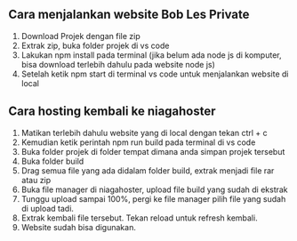 ## Cara menjalankan website Bob Les Private
1. Download Projek dengan file zip
2. Extrak zip, buka folder projek di vs code
3. Lakukan npm install pada terminal (jika belum ada node js di komputer, bisa download terlebih dahulu pada website node js)
4. Setelah ketik npm start di terminal vs code untuk menjalankan website di local

## Cara hosting kembali ke niagahoster
1. Matikan terlebih dahulu website yang di local dengan tekan ctrl + c
2. Kemudian ketik perintah npm run build pada terminal di vs code
3. Buka folder projek di folder tempat dimana anda simpan projek tersebut
4. Buka folder build
5. Drag semua file yang ada didalam folder build, extrak menjadi file rar atau zip
6. Buka file manager di niagahoster, upload file build yang sudah di ekstrak
7. Tunggu upload sampai 100%, pergi ke file manager pilih file yang sudah di upload tadi.
8. Extrak kembali file tersebut. Tekan reload untuk refresh kembali.
9. Website sudah bisa digunakan.
